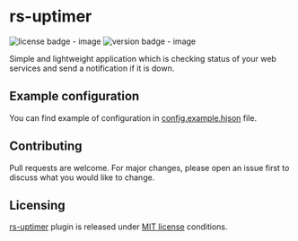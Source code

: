 # rs-uptimer
![license badge - image](https://img.shields.io/github/license/shitzuu/rs-uptimer)
![version badge - image](https://img.shields.io/badge/version-1.2.0-green)

Simple and lightweight application which is checking status of your web services and send a notification if it is down.

## Example configuration
You can find example of configuration in [config.example.hjson](./config.example.hjson) file.

## Contributing
Pull requests are welcome. For major changes, please open an issue first to discuss what you would like to change.

## Licensing
[rs-uptimer](https://github.com/shitzuu/rs-uptimer) plugin is released under [MIT license](./LICENSE) conditions.
